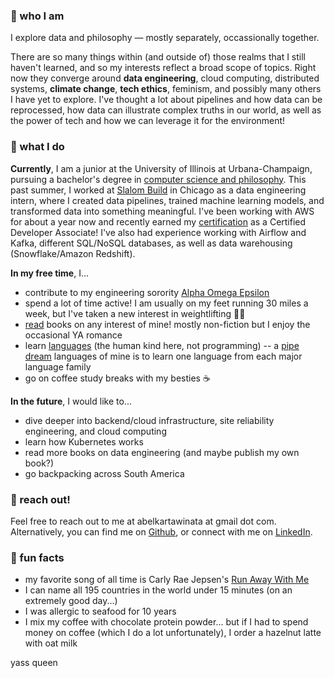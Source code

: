 ---
---

### 🍋 who I am
I explore data and philosophy — mostly separately, occassionally together.

There are so many things within (and outside of) those realms that I still haven't learned, and so my interests reflect a broad scope of topics. Right now they converge around **data engineering**, cloud computing, distributed systems, **climate change**, **tech ethics**, feminism, and possibly many others I have yet to explore. I've thought a lot about pipelines and how data can be reprocessed, how data can illustrate complex truths in our world, as well as the power of tech and how we can leverage it for the environment!

### 🍎 what I do
**Currently**, I am a junior at the University of Illinois at Urbana-Champaign, pursuing a bachelor's degree in [computer science and philosophy](http://catalog.illinois.edu/undergraduate/eng_las/computer-science-philosophy-bslas/). This past summer, I worked at [Slalom Build](https://www.slalombuild.com/) in Chicago as a data engineering intern, where I created data pipelines, trained machine learning models, and transformed data into something meaningful. I've been working with AWS for about a year now and recently earned my [certification](https://www.credly.com/badges/a14cfdef-2119-4f1a-a863-63519d54dc28/public_url) as a Certified Developer Associate! I've also had experience working with Airflow and Kafka, different SQL/NoSQL databases, as well as data warehousing (Snowflake/Amazon Redshift). 

**In my free time**, I...
- contribute to my engineering sorority [Alpha Omega Epsilon](http://aoetheta.org/)
- spend a lot of time active! I am usually on my feet running 30 miles a week, but I've taken a new interest in weightlifting 🏋️‍♀️
- [read](https://www.goodreads.com/belzki) books on any interest of mine! mostly non-fiction but I enjoy the occasional YA romance
- learn [languages](https://duome.eu/chaleurhumaine) (the human kind here, not programming) -- a [pipe dream](https://abelkartwii.github.io/abelkartwii/languages) languages of mine is to learn one language from each major language family
- go on coffee study breaks with my besties ☕️

**In the future**, I would like to...
- dive deeper into backend/cloud infrastructure, site reliability engineering, and cloud computing
- learn how Kubernetes works
- read more books on data engineering (and maybe publish my own book?)
- go backpacking across South America

### 🍓 reach out!
Feel free to reach out to me at abelkartawinata at gmail dot com. Alternatively, you can find me on [Github](http://github.com/abelkartwii/), or connect with me on [LinkedIn](http://linkedin.com/in/abel-kartawinata/).

### 🍑 fun facts
- my favorite song of all time is Carly Rae Jepsen's [Run Away With Me](https://www.youtube.com/watch?v=TeccAtqd5K8)
- I can name all 195 countries in the world under 15 minutes (on an extremely good day...)
- I was allergic to seafood for 10 years
- I mix my coffee with chocolate protein powder... but if I had to spend money on coffee (which I do a lot unfortunately), I order a hazelnut latte with oat milk

yass queen
